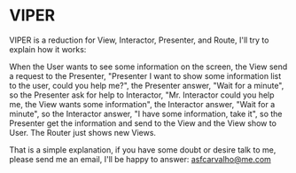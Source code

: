# VIPER

 VIPER is a reduction for View, Interactor, Presenter, and Route, I'll try to explain how it works:

When the User wants to see some information on the screen, the View send a request to the Presenter, 
"Presenter I want to show some information list to the user, could you help me?", the Presenter answer, 
"Wait for a minute",   so the Presenter ask for help to Interactor, "Mr. Interactor could you help me, 
the View wants some information", the Interactor answer, "Wait for a minute", so the Interactor answer, 
"I have some information, take it", so the Presenter get the information and send to the View and 
the View show to User. The Router just shows new Views.

That is a simple explanation, 
if you have some doubt or desire talk to me, please send me an email, 
I'll be happy to answer: asfcarvalho@me.com
